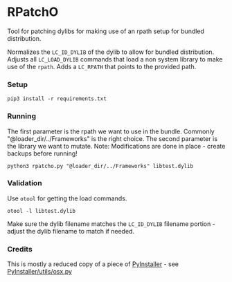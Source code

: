 # RPatchO

Tool for patching dylibs for making use of an rpath setup for bundled distribution.

Normalizes the `LC_ID_DYLIB` of the dylib to allow for bundled distribution. Adjusts all `LC_LOAD_DYLIB` commands that load a non system library to make use of the `rpath`. Adds a `LC_RPATH` that points to the provided path.

### Setup

```
pip3 install -r requirements.txt
```

### Running

The first parameter is the rpath we want to use in the bundle. Commonly "@loader_dir/../Frameworks" is the right choice.
The second parameter is the library we want to mutate. Note: Modifications are done in place - create backups before running!

```
python3 rpatcho.py "@loader_dir/../Frameworks" libtest.dylib
```

### Validation

Use `otool` for getting the load commands.

```
otool -l libtest.dylib
```

Make sure the dylib filename matches the `LC_ID_DYLIB` filename portion - adjust the dylib filename to match if needed.

### Credits

This is mostly a reduced copy of a piece of [PyInstaller](https://github.com/pyinstaller/pyinstaller) - see [PyInstaller/utils/osx.py](https://github.com/pyinstaller/pyinstaller/blob/122a99659e4b19bb38475e5c9e35a540e29451c2/PyInstaller/utils/osx.py)
